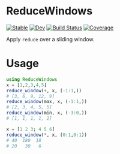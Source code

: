 # ReduceWindows

[![Stable](https://img.shields.io/badge/docs-stable-blue.svg)](https://jw3126.github.io/ReduceWindows.jl/stable/)
[![Dev](https://img.shields.io/badge/docs-dev-blue.svg)](https://jw3126.github.io/ReduceWindows.jl/dev/)
[![Build Status](https://github.com/jw3126/ReduceWindows.jl/actions/workflows/CI.yml/badge.svg?branch=main)](https://github.com/jw3126/ReduceWindows.jl/actions/workflows/CI.yml?query=branch%3Amain)
[![Coverage](https://codecov.io/gh/jw3126/ReduceWindows.jl/branch/main/graph/badge.svg)](https://codecov.io/gh/jw3126/ReduceWindows.jl)

Apply `reduce` over a sliding window.

# Usage
```julia
using ReduceWindows
x = [1,2,3,4,5]
reduce_window(+, x, (-1:1,))
# [3, 6, 9, 12, 9]
reduce_window(max, x, (-1:1,))
# [2, 3, 4, 5, 5]
reduce_window(min, x, (-3:0,))
# [1, 1, 1, 1, 2]

x = [1 2 3; 4 5 6]
reduce_window(*, x, (0:1,0:1))
# 40  180  18
# 20   30   6
```
